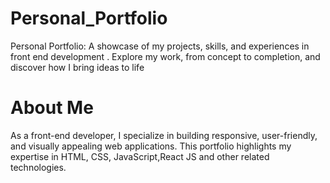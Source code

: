 # Personal_Portfolio
Personal Portfolio: A showcase of my projects, skills, and experiences in front end development . Explore my work, from concept to completion, and discover how I bring ideas to life

# About Me
As a front-end developer, I specialize in building responsive, user-friendly, and visually appealing web applications. This portfolio highlights my expertise in HTML, CSS, JavaScript,React JS  and other related technologies.
